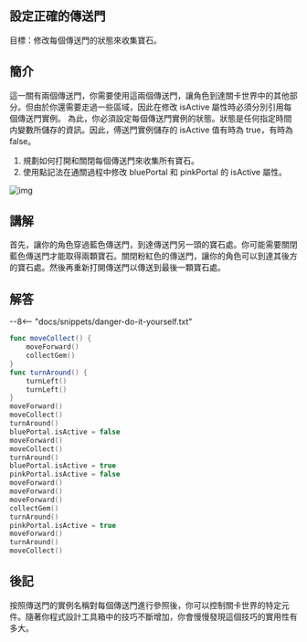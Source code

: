 ## 設定正確的傳送門

目標：修改每個傳送門的狀態來收集寶石。

## 簡介

這一關有兩個傳送門，你需要使用這兩個傳送門，讓角色到達關卡世界中的其他部分。但由於你還需要走過一些區域，因此在修改 isActive 屬性時必須分別引用每個傳送門實例。
為此，你必須設定每個傳送門實例的狀態。狀態是任何指定時間内變數所儲存的資訊。因此，傅送門實例儲存的 isActive 值有時為 true，有時為 false。

1. 規劃如何打開和關閉每個傳送門來收集所有寶石。
2. 使用點記法在通關過程中修改 bluePortal 和 pinkPortal 的 isActive 屬性。

![img](https://imagedelivery.net/cdkaXPuFls5qlrh3GM4hfA/f310438a-4cc1-4092-27ad-2e52f5385700/public)

## 講解

首先，讓你的角色穿過藍色傳送門，到達傳送門另一頭的寶石處。你可能需要關閉藍色傳送門才能取得兩顆寶石。關閉粉紅色的傳送門，讓你的角色可以到達其後方的寶石處。然後再重新打開傳送門以傳送到最後一顆寶石處。

## 解答

--8<-- "docs/snippets/danger-do-it-yourself.txt"

```swift linenums="1"
func moveCollect() {
    moveForward()
    collectGem()
}
func turnAround() {
    turnLeft()
    turnLeft()
}
moveForward()
moveCollect()
turnAround()
bluePortal.isActive = false
moveForward()
moveCollect()
turnAround()
bluePortal.isActive = true
pinkPortal.isActive = false
moveForward()
moveForward()
moveForward()
collectGem()
turnAround()
pinkPortal.isActive = true
moveForward()
turnAround()
moveCollect()
```

## 後記

按照傳送門的實例名稱對每個傳送門進行參照後，你可以控制關卡世界的特定元件。隨著你程式設計工具箱中的技巧不斷增加，你會慢慢發現這個技巧的實用性有多大。
